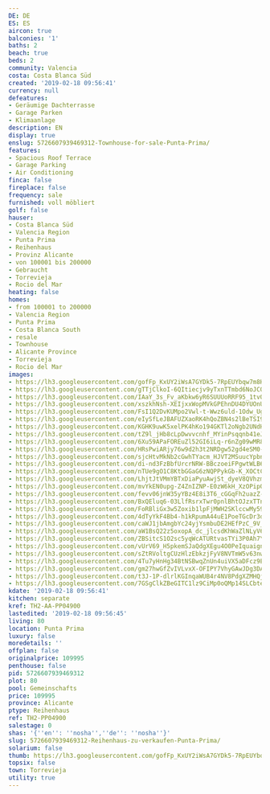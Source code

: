 ```yaml
---
DE: DE
ES: ES
aircon: true
balconies: '1'
baths: 2
beach: true
beds: 2
community: Valencia
costa: Costa Blanca Süd
created: '2019-02-18 09:56:41'
currency: null
defeatures:
- Geräumige Dachterrasse
- Garage Parken
- Klimaanlage
description: EN
display: true
enslug: 5726607939469312-Townhouse-for-sale-Punta-Prima/
features:
- Spacious Roof Terrace
- Garage Parking
- Air Conditioning
finca: false
fireplace: false
frequency: sale
furnished: voll möbliert
golf: false
hauser:
- Costa Blanca Süd
- Valencia Region
- Punta Prima
- Reihenhaus
- Provinz Alicante
- von 100001 bis 200000
- Gebraucht
- Torrevieja
- Rocio del Mar
heating: false
homes:
- from 100001 to 200000
- Valencia Region
- Punta Prima
- Costa Blanca South
- resale
- Townhouse
- Alicante Province
- Torrevieja
- Rocio del Mar
images:
- https://lh3.googleusercontent.com/gofFp_KxUY2iWsA7GYDk5-7RpEUYbqw7m8H-_hnqEQ9P4UfWu5F0GxfySjwxN3ceSRmFEOdP4hVOHc7fhWbP=w640-rj-e30-l100
- https://lh3.googleusercontent.com/gTTjClkoI-6QItiecjv9yTxnTTmbd6NoJCQ-m92DMXlJwJnPwyvsp_64vxVkApCluvUhEqDDLHVH5DgbkIS4OA=w640-rj-e30-l100
- https://lh3.googleusercontent.com/IAaY_3s_Fv_aKbkw6yR6SUUUoRRF95_1tvOZTOd_WzNQnWVIu50qV7FlrTFcGSLlhwHCe66QNesUl4Hg2ngL=w640-rj-e30-l100
- https://lh3.googleusercontent.com/xszkhNsh-XEIjxxWopMVkGPEhnDU4DYUOnU90y624eVjBvRsVFn9hB9NauDKY-1WqQa6dZ1rft2D0Bc8EGnw=w640-rj-e30-l100
- https://lh3.googleusercontent.com/FsI1Q2DvKUMpo2Vwl-t-Wwz6uld-1Odw_UgS9LhTkXWNoeul6QFF_s7ulVSrqwbcR7VybiXw7s1szNlu984l=w640-rj-e30-l100
- https://lh3.googleusercontent.com/eIySfLeJBAFUZXaoRK4hQoZBN4s2lBeTSI9RY7O1QsbJHZ12hIGHLCzcjp7Q3z4gnvUEeFJ614VkjDxThESD=w640-rj-e30-l100
- https://lh3.googleusercontent.com/KGHK9uwK5xelPK4hKo194GKTl2oNgb2UNdHE_BtZh7LFGJvG6PWvdfDnoRA05_WA3GR6pS4653CKrG-O8Emi=w640-rj-e30-l100
- https://lh3.googleusercontent.com/tZ9l_jHb8cLpDwvvcnhf_MYinPsqqnb41eJuN9RyS7lPR8aeGzx_YLhRxrUrR0p0dB_GSMH6HWy0yxFmfWH_=w640-rj-e30-l100
- https://lh3.googleusercontent.com/6Xu59APaFOREuZl52GI6iLq-r6nZg09wMR88NmsipJ2HSsrmgYKGE9RArWKD_cG3T4ZvmdXiw_KD8XypgYM=w640-rj-e30-l100
- https://lh3.googleusercontent.com/HRsPwiARjy76w9d2h3t2NRDgw52gd4eSM0-1pBv4dbP4I7Kr3-3puix2-jPV4_1I1hjW25kgxCAfoZALuPyuoA=w640-rj-e30-l100
- https://lh3.googleusercontent.com/sjcHtvMkNb2cGwhTYacm_HJVT2MSuucYpbnYyDyEifl5VjTgVqQ5TxJpQsf2WiNSFhNI8AUtvpns97tVwy2pEQ=w640-rj-e30-l100
- https://lh3.googleusercontent.com/di-nd3FzBbfUrcrNRW-BBczoeiFPgwtWLB6F6HwsE7Et4EUoXOfxgbAWwei2c-uPuK2oWxokHNfaX2MWoO1H=w640-rj-e30-l100
- https://lh3.googleusercontent.com/nTUe9gO1C8KtbGGaG6zNQPPykGb-K_XOCtCMhL7_GoymbNXRi9FzQVIguYV_aNQ1vLnRZy7VJAe8SDmt1O_F=w640-rj-e30-l100
- https://lh3.googleusercontent.com/LhjtJtVMmYBTxDiaPyuAwjSt_dyeV8QVhzmuF01RaYyepH0EM3frcNpEb334p4Bxp5MO5qCtrwsL-KcXimm2=w640-rj-e30-l100
- https://lh3.googleusercontent.com/mvYkEN0upg-Z4ZnIZNP-E0zW6kH_XzOPipO_oo69JLGMlKtGFihwKBviLZ-QoA8LW8w3WbK1QJbAunIFT3uFGQ=w640-rj-e30-l100
- https://lh3.googleusercontent.com/fevv06jnW35yYBz4E8i3T6_cGGqFh2uazZ-QdJ9Ls0M3w4fgxGlWVkfT-bln1nX2ACdZOlWVqP8vyDi9gjO9=w640-rj-e30-l100
- https://lh3.googleusercontent.com/BxQEluq6-03LlfRsrxTwr0pnlBhtOJzxTTnYKQ60A4DZGW7FDG8ntXdA_O_NUuHeJ07o4zt4277Ot7gJx_DB=w640-rj-e30-l100
- https://lh3.googleusercontent.com/FoRBliGx3w5Zoxib1lpFjMWH2SKlccwMy59FGlqr8EPJSvOJtqW3iEuWYnKyLBeRVjFhvSbEkYqtgqUqI7g=w640-rj-e30-l100
- https://lh3.googleusercontent.com/4dTyYkF4Bb4-h1kRpumA44uE1PoeTGcDr3dyKk3njLBTeFIgAm0Yc1G0rdxq0hr8XYHQ3qGkqYic_AEYPr-_=w640-rj-e30-l100
- https://lh3.googleusercontent.com/caWJ1jbAmgbYc24yjYsmbuDE2HEfPzC_9V_DQZJGDMgijo-jfbjtS3IAhD9RZQK8wVhRnhgMES6W0Qc5BzsvwA=w640-rj-e30-l100
- https://lh3.googleusercontent.com/aW1BsQ22z5oxopA_dc_jlcsdKhWaZlNLyV6rsyRYRrVyFrqJTDzKxrLYkMHwgWYG9ONrgji2SafjjA8sW6Bi=w640-rj-e30-l100
- https://lh3.googleusercontent.com/ZBSitcS1O2sc5yqWcATURtvasTYi3P0Ah7YjeOuYy3s6OJyo3fkxZbLWVt7PoSF_kvlqR7NB-SKX1mvOg9WQ=w640-rj-e30-l100
- https://lh3.googleusercontent.com/vUrV69_H5pkemSJaQdgXEgu4O0PeIquaignM9HTnmvX7r_Tze6hctDCVKVENMXDrVsfWDOMwerT0s2adVFP8=w640-rj-e30-l100
- https://lh3.googleusercontent.com/sZtRVoltgCUzHlzEbkzjFyV8NVTmW5v63nwGjZwk4vu96beIpifXCf3e7fWlSaMJ7uUB6Xt1-cMqjaK7FTL6=w640-rj-e30-l100
- https://lh3.googleusercontent.com/4Tu7yHnHg34BtNSBwqZnUn4uiVX5aDFcz9EC7hPEUr-8qh9V5zvLhrTwwT-P-OEezUz8iBpzo3DHBCHGg1mR=w640-rj-e30-l100
- https://lh3.googleusercontent.com/gm27hwGfZvIVLvxX-OFIPY7VhyGAwJDg3DAIn0nXMxFMue_CgsStQsmo29S7jWi5rR6rmbzZOnZdWNprpndZzQ=w640-rj-e30-l100
- https://lh3.googleusercontent.com/t3J-1P-dlrlKGInqaWUB4r4NV8PdgXZMHQjtfsIjmTbQuzk5gWi0iCAWJAeNVjqiKQ8usCKbAqkK7gM_oP-H=w640-rj-e30-l100
- https://lh3.googleusercontent.com/7GSgClkZBeGITC1lz9CiMp0oQMp14SLCbtevEb2wZPeLXX2WZSJwcayUPSwb_LZ5AflUYfLTisGtTfTSmBk9=w640-rj-e30-l100
kdate: '2019-02-18 09:56:41'
kitchen: separate
kref: TH2-AA-PP04900
lastedited: '2019-02-18 09:56:45'
living: 80
location: Punta Prima
luxury: false
moredetails: ''
offplan: false
originalprice: 109995
penthouse: false
pid: 5726607939469312
plot: 80
pool: Gemeinschafts
price: 109995
province: Alicante
ptype: Reihenhaus
ref: TH2-PP04900
salestage: 0
shas: '{''en'': ''nosha'',''de'': ''nosha''}'
slug: 5726607939469312-Reihenhaus-zu-verkaufen-Punta-Prima/
solarium: false
thumb: https://lh3.googleusercontent.com/gofFp_KxUY2iWsA7GYDk5-7RpEUYbqw7m8H-_hnqEQ9P4UfWu5F0GxfySjwxN3ceSRmFEOdP4hVOHc7fhWbP=w400-h240-n-rj-e30-l100
topsix: false
town: Torrevieja
utility: true
---
```

